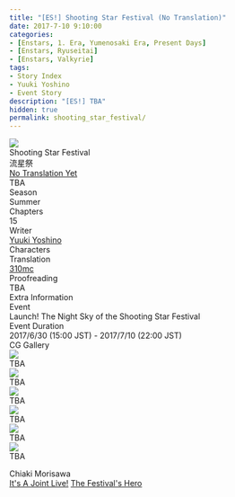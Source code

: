 ```yaml
---
title: "[ES!] Shooting Star Festival (No Translation)"
date: 2017-7-10 9:10:00
categories:
- [Enstars, 1. Era, Yumenosaki Era, Present Days]
- [Enstars, Ryuseitai]
- [Enstars, Valkyrie]
tags:
- Story Index
- Yuuki Yoshino
- Event Story
description: "[ES!] TBA"
hidden: true
permalink: shooting_star_festival/
---
```

<div class="preview-wrapper reverse" style="--storyColor:#5ac189;--storyColor-rgb:90,193,137;--storyColor-h:147.4;--storyColor-s:45.4%;--storyColor-l:55.5%;">
    <div class="grid-wrapper">
        <div class="preview-background" style="background-image: url('https://f005.backblazeb2.com/file/reitoouji/ro_TDypdc6757106bZ6.webp?timestamp=1733759087995')"></div>
        <div class="preview-box">
            <div class="title-area">
                <div class="title-area__title">Shooting Star Festival</div>
                <div class="title-area__subtitle">流星祭</div>
                <div class="title-area__start"><a href="TBA">No Translation Yet</a></div>
            </div>
            <div class="info-area">
                <div class="synopsis">
                    TBA
                </div>
                <div class="info">
                    <div class="info-item season">
                        <div class="label">
                            Season
                        </div>
                        <div class="value">
                            Summer
                        </div>
                    </div>
                    <div class="info-item chapters">
                        <div class="label">
                            Chapters
                        </div>
                        <div class="value">
                            15
                        </div>
                    </div>
                    <div class="info-item writer">
                        <div class="label">
                            Writer
                        </div>
                        <div class="value">
                            <a href="/tags/Yuuki-Yoshino/">Yuuki Yoshino</a>
                        </div>
                    </div>
                    <div class="info-item characters">
                        <div class="label">
                            Characters
                        </div>
                        <div class="value">
                        <a href="/categories/Enstars/Chiaki" character="Chiaki"></a>
                        <a href="/categories/Enstars/Midori" character="Midori"></a>
                        <a href="/categories/Enstars/Kanata" character="Kanata"></a>
                        <a href="/categories/Enstars/Tetora" character="Tetora"></a>
                        <a href="/categories/Enstars/Shinobu" character="Shinobu"></a>
                        <a href="/categories/Enstars/Mika" character="Mika"></a>
                        <a href="/categories/Enstars/Shu" character="Shu"></a>
                        <a href="/categories/Enstars/Kuro" character="Kuro"></a>
                        </div>
                    </div>
                    <div class="info-item tl">
                        <div class="label">
                            Translation
                        </div>
                        <div class="value">
                            <a href="/about">310mc</a>
                        </div>
                    </div>
                    <div class="info-item pr">
                        <div class="label">
                            Proofreading
                        </div>
                        <div class="value">
                            TBA
                        </div>
                    </div>
                </div>
            </div>
        </div>
    </div>
</div>

<!-- more -->

<style>
    .preview-wrapper {
        display: none;
    }
    @media (max-width: 567px) {
        .post-block {
            padding: 5px 10px 8px !important;
        }
    }
</style>

<link rel="stylesheet" href="/cssfolder/removewidth.css">

<div class="story-wrapper" style="--storyColor:#5ac189;--storyColor-rgb:90,193,137;--storyColor-h:147.4;--storyColor-s:45.4%;--storyColor-l:55.5%;">
    <div class="grid-wrapper">
        <div class="story-background" style="background: top/cover url(https://f005.backblazeb2.com/file/reitoouji/ro_601E6757106bg0O4.webp?timestamp=1733759089165)"></div>
        <div class="story-box">
            <div class="story-cover">
                <div><img src="https://f005.backblazeb2.com/file/reitoouji/ro_TDypdc6757106bZ6.webp?timestamp=1733759087995"></div>
            </div>
            <div class="title-area">
                <div class="title-area__title">Shooting Star Festival</div>
                <div class="title-area__subtitle">流星祭</div>
                <div class="title-area__start"><a href="TBA">No Translation Yet</a></div>
            </div>
            <div class="info-area">
                <div class="synopsis">
                    TBA
                </div>
                <div class="info">
                    <div class="info-item season">
                        <div class="label">
                            Season
                        </div>
                        <div class="value">
                            Summer
                        </div>
                    </div>
                    <div class="info-item chapters">
                        <div class="label">
                            Chapters
                        </div>
                        <div class="value">
                            15
                        </div>
                    </div>
                    <div class="info-item writer">
                        <div class="label">
                            Writer
                        </div>
                        <div class="value">
                            <a href="/tags/Yuuki-Yoshino/">Yuuki Yoshino</a>
                        </div>
                    </div>
                    <div class="info-item characters">
                        <div class="label">
                            Characters
                        </div>
                        <div class="value">
                        <a href="/categories/Enstars/Chiaki" character="Chiaki"></a>
                        <a href="/categories/Enstars/Midori" character="Midori"></a>
                        <a href="/categories/Enstars/Kanata" character="Kanata"></a>
                        <a href="/categories/Enstars/Tetora" character="Tetora"></a>
                        <a href="/categories/Enstars/Shinobu" character="Shinobu"></a>
                        <a href="/categories/Enstars/Mika" character="Mika"></a>
                        <a href="/categories/Enstars/Shu" character="Shu"></a>
                        <a href="/categories/Enstars/Kuro" character="Kuro"></a>
                        </div>
                    </div>
                    <div class="info-item tl">
                        <div class="label">
                            Translation
                        </div>
                        <div class="value">
                            <a href="/about">310mc</a>
                        </div>
                    </div>
                    <div class="info-item pr">
                        <div class="label">
                            Proofreading
                        </div>
                        <div class="value">
                            TBA
                        </div>
                    </div>
                </div>
                <div class="extra-area">
                    <div class="tab-header">
                        <div class="tab-header__name">Extra Information</div>
                    </div>
                    <div class="tab-content">
                        <div class="tab-item">
                            <div class="label">
                                Event
                            </div>
                            <div class="value">
                                Launch! The Night Sky of the Shooting Star Festival
                            </div>
                        </div>
                        <div class="tab-item">
                            <div class="label">
                                Event Duration
                            </div>
                            <div class="value">
                                2017/6/30 (15:00 JST) - 2017/7/10 (22:00 JST)
                            </div>
                        </div>
                    </div>
                </div>
                <div class="cg-gallery">
                    <div class="tab-header">
                        <div class="tab-header__name">CG Gallery</div>
                    </div>
                    <div class="tab-content">
                        <div class="gallery">
                            <div class="gallery-item">
                                <div class="image">
                                    <img src="TBA">
                                </div>
                                <div class="caption">
                                    TBA
                                </div>
                            </div>
                            <div class="gallery-item">
                                <div class="image">
                                    <img src="TBA">
                                </div>
                                <div class="caption">
                                    TBA
                                </div>
                            </div>
                            <div class="gallery-item">
                                <div class="image">
                                    <img src="TBA">
                                </div>
                                <div class="caption">
                                    TBA
                                </div>
                            </div>
                            <div class="gallery-item">
                                <div class="image">
                                    <img src="TBA">
                                </div>
                                <div class="caption">
                                    TBA
                                </div>
                            </div>
                            <div class="gallery-item">
                                <div class="image">
                                    <img src="TBA">
                                </div>
                                <div class="caption">
                                    TBA
                                </div>
                            </div>
                            <div class="gallery-item">
                                <div class="image">
                                    <img src="TBA">
                                </div>
                                <div class="caption">
                                    TBA
                                </div>
                            </div>
                        </div>
                    </div>
                </div>
            </div>
            <div class="chapter-area">
                <div class="chapters">
                    <ul>
                        <!--<li>
                            <a href="TBA" id="">Prologue</a>
                        </li>
                        <li>
                            <span>TBA</span>
                            <a href="TBA" id="">1</a>
                            <a href="TBA" id="">2</a>
                            <a href="TBA" id="">3</a>
                            <a href="TBA" id="">4</a>
                            <a href="TBA" id="">5</a>
                            <a href="TBA" id="">6</a>
                            <a href="TBA" id="">7</a>
                        </li>
                        <li>
                            <span>TBA</span>
                            <a href="TBA" id="">1</a>
                            <a href="TBA" id="">2</a>
                            <a href="TBA" id="">3</a>
                            <a href="TBA" id="">4</a>
                            <a href="TBA" id="">5</a>
                            <a href="TBA" id="">6</a>
                            <a href="TBA" id="">7</a>
                            <a href="TBA" id="">8</a>
                            <a href="TBA" id="">9</a>
                        </li>
                        <li>
                            <a href="TBA" id="">Epilogue</a>
                        </li>-->
                    </ul>
                </div>
                  <div class="mini-talks">
                    <div class="mini-talk">
                        <div class="mt-header">Chiaki Morisawa</div>
                        <div class="mt-content">
                        <div class="item">
                            <a href="minitalk/chiaki_1" id="">It's A Joint Live!</a>
                            <a href="minitalk/chiaki_2" id="">The Festival's Hero</a>
                            </div>
                        </div>
                    </div>
                    <!--<div class="mini-talk">
                        <div class="mt-header">Character</div>
                        <div class="mt-content">
                            <div class="item">
                            <a href="NOTRANSLATION" id="">x</a>
                            <a href="NOTRANSLATION" id="">x</a>
                            </div>
                        </div>
                    </div>
                    <div class="mini-talk">
                        <div class="mt-header">Character</div>
                        <div class="mt-content">
                            <div class="item">
                            <a href="NOTRANSLATION" id="">x</a>
                            <a href="NOTRANSLATION" id="">x</a>
                            </div>
                        </div>
                    </div>
                    <div class="mini-talk">
                        <div class="mt-header">Character</div>
                        <div class="mt-content">
                            <div class="item">
                            <a href="NOTRANSLATION" id="">x</a>
                            <a href="NOTRANSLATION" id="">x</a>
                            </div>
                        </div>
                    </div>-->
                </div>
            </div>
        </div>
    </div>
</div>
